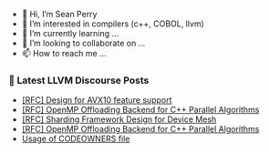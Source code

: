 - 👋 Hi, I’m Sean Perry
- 👀 I’m interested in compilers (c++, COBOL, llvm)
- 🌱 I’m currently learning ...
- 💞️ I’m looking to collaborate on ...
- 📫 How to reach me ...

<!---
s66perry/s66perry is a ✨ special ✨ repository because its `README.md` (this file) appears on your GitHub profile.
You can click the Preview link to take a look at your changes.
--->
### 📕 Latest LLVM Discourse Posts

<!-- DISCOURSE-LLVM:START -->
- [[RFC] Design for AVX10 feature support](https://discourse.llvm.org/t/rfc-design-for-avx10-feature-support/72661#post_19)
- [[RFC] OpenMP Offloading Backend for C++ Parallel Algorithms](https://discourse.llvm.org/t/rfc-openmp-offloading-backend-for-c-parallel-algorithms/73468#post_5)
- [[RFC] Sharding Framework Design for Device Mesh](https://discourse.llvm.org/t/rfc-sharding-framework-design-for-device-mesh/73533#post_9)
- [[RFC] OpenMP Offloading Backend for C++ Parallel Algorithms](https://discourse.llvm.org/t/rfc-openmp-offloading-backend-for-c-parallel-algorithms/73468#post_4)
- [Usage of CODEOWNERS file](https://discourse.llvm.org/t/usage-of-codeowners-file/73524#post_11)
<!-- DISCOURSE-LLVM:END -->
